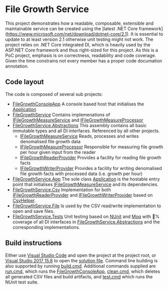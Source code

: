 File Growth Service
===================

This project demonstrates how a readable, composable, extensible and maintainable service can be created using the ]latest .NET Core framework](https://www.microsoft.com/net/download/dotnet-core/2.1).
It is essential to update to at least version 2.1 otherwise unit testing might not work.
The project relies on .NET Core integrated DI, which is heavily used by the ASP.NET Core framework and thus right-sized for this project.
As this is a PoC project, emphasis is on correctness, readability and code coverage. Given the time constrains not every member has a proper code documation annotation.

## Code layout

The code is composed of several sub projects:

  * [FileGrowthConsoleApp](FileGrowthConsoleApp)
    A console based host that initialises the [Application](FileGrowthService.App/Application.cs)
  * [FileGrowthService](FileGrowthService)
    Contains implemenations of [IFileGrowthMeasureService](FileGrowthService.Abstractions/FileGrowthService.cs)
    and [IFileGrowthMeasureProcessor](FileGrowthService.Abstractions/FileGrowthMeasureProcessor.cs)
  * [FileGrowthService.Abstractions](FileGrowthService.Abstractions)
    This assembly contains all basic immutable types and all DI interfaces. Referenced by all other projects.
    - [IFileGrowthMeasureService](FileGrowthService.Abstractions/FileGrowthService.cs)
      Reads, processes and writes denomalised file growth data
    - [IFileGrowthMeasureProcessor](FileGrowthService.Abstractions/FileGrowthProcessor.cs)
      Responsible for measuring file growth per hour given input from the reader
    - [IFileGrowthReaderProvider](FileGrowthService.Abstractions/FileGrowthReaderProvider.cs)
      Provides a facility for reading file growth facts
    - [IFileGrowthWriterProvider](FileGrowthService.Abstractions/FileGrowthWriterProvider.cs)
      Provides a facility for writing denomalised file growth facts with processed data (i.e. growth per hour) 
  * [FileGrowthService.App](FileGrowthService.App)
    The sole class [Application](FileGrowthService.App/Application.cs) is the hostable entry point that initialises
    [IFileGrowthMeasureService](FileGrowthService.Abstractions/FileGrowthService.cs) and its dependencies.
  * [FileGrowthService.Csv](FileGrowthService.Csv)
    Implementation for both [IFileGrowthReaderProvider](FileGrowthService.Abstractions/FileGrowthReaderProvider.cs)
    and [IFileGrowthWriterProvider](FileGrowthService.Abstractions/FileGrowthWriterProvider.cs) based
    on [CsvHelper](https://joshclose.github.io/CsvHelper/).
  * [FileGrowthService.File](FileGrowthService.File)
    Is used by the CSV read/write implementation to open and save files.
  * [FileGrowthService.Tests](FileGrowthService.Tests)
    Unit testing based on [NUnit](https://github.com/nunit/docs/wiki/NUnit-Documentation) and [Moq](https://github.com/moq/moq4/wiki/Quickstart) with :100:% coverage of all
    DI interfaces in [FileGrowthService.Abstractions](FileGrowthService.Abstractions) and the corresponding implementations.
    
## Build instructions

Either use [Visual Studio Code](https://code.visualstudio.com/) and open the project at the project root,
or [Visual Studio 2017 15.8](https://visualstudio.microsoft.com/vs/) to open the [solution file](FileGrowth.sln).
Command line building is also supported by running [build.cmd](build.cmd).
Additional commands supplied are [run.cmd](run.cmd), which runs the [FileGrowthConsoleApp](FileGrowthConsoleApp),
[clean.cmd](clean.cmd), which deletes all generated CSV files and build artifacts, and [test.cmd](test.cmd) which runs the NUnit test suite.

